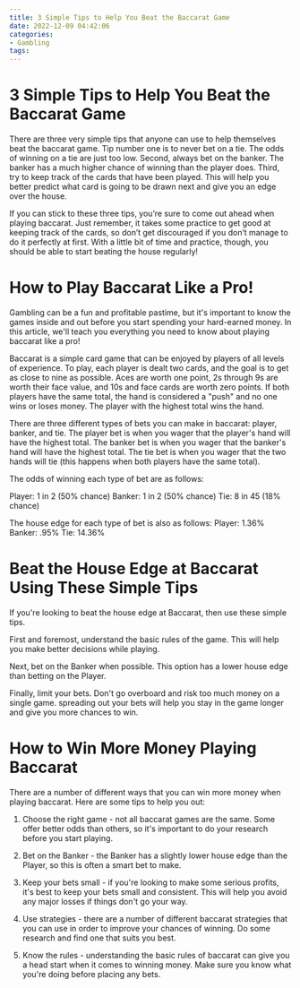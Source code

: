 ```yaml
---
title: 3 Simple Tips to Help You Beat the Baccarat Game
date: 2022-12-09 04:42:06
categories:
- Gambling
tags:
---
```



#  3 Simple Tips to Help You Beat the Baccarat Game

There are three very simple tips that anyone can use to help themselves beat the baccarat game. Tip number one is to never bet on a tie. The odds of winning on a tie are just too low. Second, always bet on the banker. The banker has a much higher chance of winning than the player does. Third, try to keep track of the cards that have been played. This will help you better predict what card is going to be drawn next and give you an edge over the house.

If you can stick to these three tips, you’re sure to come out ahead when playing baccarat. Just remember, it takes some practice to get good at keeping track of the cards, so don’t get discouraged if you don’t manage to do it perfectly at first. With a little bit of time and practice, though, you should be able to start beating the house regularly!

#  How to Play Baccarat Like a Pro!

Gambling can be a fun and profitable pastime, but it's important to know the games inside and out before you start spending your hard-earned money. In this article, we'll teach you everything you need to know about playing baccarat like a pro!

Baccarat is a simple card game that can be enjoyed by players of all levels of experience. To play, each player is dealt two cards, and the goal is to get as close to nine as possible. Aces are worth one point, 2s through 9s are worth their face value, and 10s and face cards are worth zero points. If both players have the same total, the hand is considered a "push" and no one wins or loses money. The player with the highest total wins the hand.

There are three different types of bets you can make in baccarat: player, banker, and tie. The player bet is when you wager that the player's hand will have the highest total. The banker bet is when you wager that the banker's hand will have the highest total. The tie bet is when you wager that the two hands will tie (this happens when both players have the same total).

The odds of winning each type of bet are as follows:

Player: 1 in 2 (50% chance)
Banker: 1 in 2 (50% chance)
Tie: 8 in 45 (18% chance)

The house edge for each type of bet is also as follows:
Player: 1.36%
Banker: .95% 
Tie: 14.36%

#  Beat the House Edge at Baccarat Using These Simple Tips

If you're looking to beat the house edge at Baccarat, then use these simple tips.

First and foremost, understand the basic rules of the game. This will help you make better decisions while playing.

Next, bet on the Banker when possible. This option has a lower house edge than betting on the Player.

Finally, limit your bets. Don't go overboard and risk too much money on a single game. spreading out your bets will help you stay in the game longer and give you more chances to win.

#  How to Win More Money Playing Baccarat

There are a number of different ways that you can win more money when playing baccarat. Here are some tips to help you out:

1. Choose the right game - not all baccarat games are the same. Some offer better odds than others, so it's important to do your research before you start playing.

2. Bet on the Banker - the Banker has a slightly lower house edge than the Player, so this is often a smart bet to make.

3. Keep your bets small - if you're looking to make some serious profits, it's best to keep your bets small and consistent. This will help you avoid any major losses if things don't go your way.

4. Use strategies - there are a number of different baccarat strategies that you can use in order to improve your chances of winning. Do some research and find one that suits you best.

5. Know the rules - understanding the basic rules of baccarat can give you a head start when it comes to winning money. Make sure you know what you're doing before placing any bets.